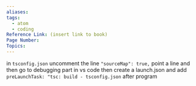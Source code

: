 ```yaml
---
aliases:
tags:
  - atom
  - coding
Reference Link: (insert link to book)
Page Number:
Topics:
---
```


in ` tsconfig.json ` uncomment the line
` "sourceMap": true, `
point a line and then go to debugging part in vs code then create a launch.json and add `preLaunchTask: "tsc: build - tsconfig.json` after program 
